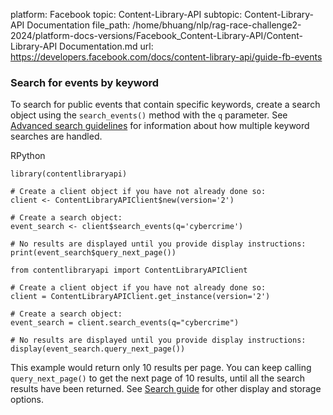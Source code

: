 platform: Facebook
topic: Content-Library-API
subtopic: Content-Library-API Documentation
file_path: /home/bhuang/nlp/rag-race-challenge2-2024/platform-docs-versions/Facebook_Content-Library-API/Content-Library-API Documentation.md
url: https://developers.facebook.com/docs/content-library-api/guide-fb-events


### Search for events by keyword

To search for public events that contain specific keywords, create a search object using the `search_events()` method with the `q` parameter. See [Advanced search guidelines](https://developers.facebook.com/docs/content-library-api/adv-search) for information about how multiple keyword searches are handled.

RPython

    library(contentlibraryapi)
            
    # Create a client object if you have not already done so:
    client <- ContentLibraryAPIClient$new(version='2')
            
    # Create a search object:        
    event_search <- client$search_events(q='cybercrime')
            
    # No results are displayed until you provide display instructions:        
    print(event_search$query_next_page())

    from contentlibraryapi import ContentLibraryAPIClient
    
    # Create a client object if you have not already done so:
    client = ContentLibraryAPIClient.get_instance(version='2')
    
    # Create a search object:
    event_search = client.search_events(q="cybercrime")
            
    # No results are displayed until you provide display instructions:
    display(event_search.query_next_page())

This example would return only 10 results per page. You can keep calling `query_next_page()` to get the next page of 10 results, until all the search results have been returned. See [Search guide](https://developers.facebook.com/docs/content-library-api/guide-search-object) for other display and storage options.